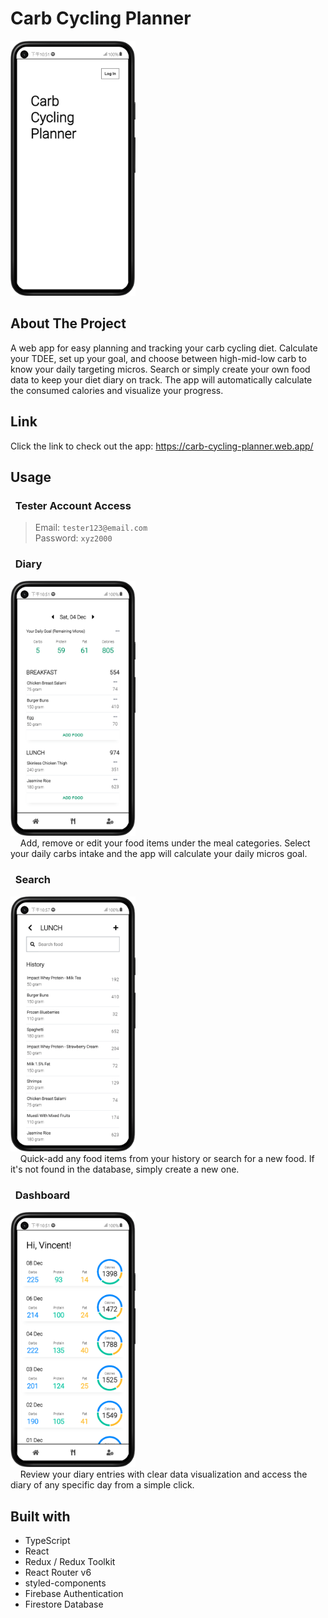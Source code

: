 # Carb Cycling Planner
<a href="https://carb-cycling-planner.web.app/">
    <img src="https://github.com/MegaPanda/carb-cycling-planner/blob/master/public/home.png?raw=true" alt="home page" width="200px" />
</a>

## About The Project
A web app for easy planning and tracking your carb cycling diet. Calculate your TDEE, set up your goal, and choose between high-mid-low carb to know your daily targeting micros. Search or simply create your own food data to keep your diet diary on track. The app will automatically calculate the consumed calories and visualize your progress.

## Link
Click the link to check out the app: https://carb-cycling-planner.web.app/

## Usage
### &nbsp;&nbsp;Tester Account Access
> Email: `tester123@email.com` <br />
> Password: `xyz2000`

### &nbsp;&nbsp;Diary
<img src="https://github.com/MegaPanda/carb-cycling-planner/blob/master/public/diary.png?raw=true" alt="diary page" width="200px" />
<br />
&nbsp;&nbsp;&nbsp;&nbsp;Add, remove or edit your food items under the meal categories. Select your daily carbs intake and the app will calculate your daily micros goal.

### &nbsp;&nbsp;Search
<img src="https://github.com/MegaPanda/carb-cycling-planner/blob/master/public/search.png?raw=true" alt="diary page" width="200px" />
<br />
&nbsp;&nbsp;&nbsp;&nbsp;Quick-add any food items from your history or search for a new food. If it's not found in the database, simply create a new one.

### &nbsp;&nbsp;Dashboard
<img src="https://github.com/MegaPanda/carb-cycling-planner/blob/master/public/dashboard.png?raw=true" alt="diary page" width="200px" />
<br />
&nbsp;&nbsp;&nbsp;&nbsp;Review your diary entries with clear data visualization and access the diary of any specific day from a simple click.

## Built with
- TypeScript
- React
- Redux / Redux Toolkit
- React Router v6
- styled-components
- Firebase Authentication
- Firestore Database

